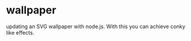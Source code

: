 # wallpaper

updating an SVG wallpaper with node.js. With this you can achieve conky like effects.


